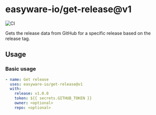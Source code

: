 # easyware-io/get-release@v1

![CI](https://github.com/easyware-io/get-release/actions/workflows/build.yml/badge.svg)

Gets the release data from GitHub for a specific release based on the release tag.

## Usage

### Basic usage

```yaml
- name: Get release
  uses: easyware-io/get-release@v1
  with:
    release: v1.0.0
    token: ${{ secrets.GITHUB_TOKEN }}
    owner: <optional>
    repo: <optional>
```
